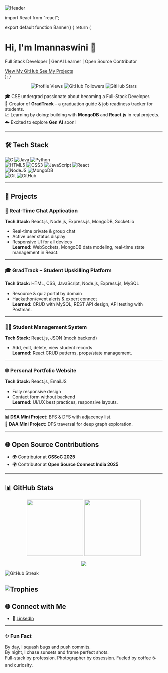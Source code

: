 ![Header](https://capsule-render.vercel.app/api?type=waving&color=0:ff9966,100:ff5e62&height=200&section=header&text=Hi%20there,%20I'm%20imannaswini%20👋&fontSize=35&fontColor=ffffff)
 
import React from "react";

export default function Banner() {
  return (
    <div className="bg-gradient-to-r from-gray-900 via-purple-800 to-indigo-900 text-white p-10 rounded-2xl shadow-lg text-center">
      <h1 className="text-4xl font-bold mb-4">Hi, I'm Imannaswini 👋</h1>
      <p className="text-lg mb-6">
        Full Stack Developer | GenAI Learner | Open Source Contributor 
      </p>
      <div className="flex justify-center gap-4">
        <a
          href="https://github.com/imannaswini"
          className="bg-white text-gray-900 px-6 py-2 rounded-xl font-semibold hover:bg-gray-200"
        >
          View My GitHub
        </a>
        <a
          href="#projects"
          className="bg-purple-600 px-6 py-2 rounded-xl font-semibold hover:bg-purple-700"
        >
          See My Projects
        </a>
      </div>
    </div>
  );
}


<p align="center">
  <img src="https://komarev.com/ghpvc/?username=imannaswini&color=blue" alt="Profile Views" />
  <img src="https://img.shields.io/github/followers/imannaswini?label=Followers&style=social" alt="GitHub Followers" />
  <img src="https://img.shields.io/github/stars/imannaswini?label=Stars&style=social" alt="GitHub Stars" />
</p>

🎓 CSE undergrad passionate about becoming a Full-Stack Developer.  
🧠 Creator of **GradTrack** – a graduation guide & job readiness tracker for students.  
📈 Learning by doing: building with **MongoDB** and **React.js** in real projects.  
☁️ Excited to explore **Gen AI** soon!  

---

## 🛠 Tech Stack
![C](https://img.shields.io/badge/C-A8B9CC?style=for-the-badge&logo=c&logoColor=white)
![Java](https://img.shields.io/badge/Java-ED8B00?style=for-the-badge&logo=openjdk&logoColor=white)
![Python](https://img.shields.io/badge/Python-3776AB?style=for-the-badge&logo=python&logoColor=white)  
![HTML5](https://img.shields.io/badge/HTML5-E34F26?style=for-the-badge&logo=html5&logoColor=white)
![CSS3](https://img.shields.io/badge/CSS3-1572B6?style=for-the-badge&logo=css3&logoColor=white)
![JavaScript](https://img.shields.io/badge/JavaScript-F7DF1E?style=for-the-badge&logo=javascript&logoColor=black)
![React](https://img.shields.io/badge/React-20232A?style=for-the-badge&logo=react&logoColor=61DAFB)  
![NodeJS](https://img.shields.io/badge/Node.js-43853D?style=for-the-badge&logo=node.js&logoColor=white)
![MongoDB](https://img.shields.io/badge/MongoDB-4EA94B?style=for-the-badge&logo=mongodb&logoColor=white)  
![Git](https://img.shields.io/badge/Git-F05032?style=for-the-badge&logo=git&logoColor=white)
![GitHub](https://img.shields.io/badge/GitHub-100000?style=for-the-badge&logo=github&logoColor=white)  

---

## 📂 Projects

### 💬 Real-Time Chat Application
**Tech Stack:** React.js, Node.js, Express.js, MongoDB, Socket.io  
- Real-time private & group chat  
- Active user status display  
- Responsive UI for all devices  
**Learned:** WebSockets, MongoDB data modeling, real-time state management in React.

---

### 🎓 GradTrack – Student Upskilling Platform
**Tech Stack:** HTML, CSS, JavaScript, Node.js, Express.js, MySQL  
- Resource & quiz portal by domain  
- Hackathon/event alerts & expert connect  
**Learned:** CRUD with MySQL, REST API design, API testing with Postman.

---

### 🧑‍🎓 Student Management System
**Tech Stack:** React.js, JSON (mock backend)  
- Add, edit, delete, view student records  
**Learned:** React CRUD patterns, props/state management.

---

### 🌐 Personal Portfolio Website
**Tech Stack:** React.js, EmailJS  
- Fully responsive design  
- Contact form without backend  
**Learned:** UI/UX best practices, responsive layouts.

---

**📊 DSA Mini Project:** BFS & DFS with adjacency list.  
**🧠 DAA Mini Project:** DFS traversal for deep graph exploration.

---
## 🌐 Open Source Contributions
- 🌍 Contributor at **GSSoC 2025**  
- 🌍 Contributor at **Open Source Connect India 2025**  

---

## 📊 GitHub Stats

<p align="center">
  <img src="https://github-readme-stats.vercel.app/api?username=imannaswini&show_icons=true&theme=github_dark" height="180em" />
  <img src="https://github-readme-stats.vercel.app/api/top-langs/?username=imannaswini&layout=compact&theme=github_dark" height="180em" />
</p>

<p align="center">
  <img src="https://github-readme-activity-graph.vercel.app/graph?username=imannaswini&theme=github-compact" />
</p>

![GitHub Streak](https://streak-stats.demolab.com?user=imannaswini&theme=radical&hide_border=false)

 ![Trophies](https://github-profile-trophy.vercel.app/?username=imannaswini&theme=radical&no-frame=true&margin-w=5)  
---

## 🌐 Connect with Me
- 💼 [LinkedIn](https://www.linkedin.com/in/mannaswini-p-a-4b4343291?utm_source=share&utm_campaign=share_via&utm_content=profile&utm_medium=android_app)  

---

### ✨ Fun Fact
By day, I squash bugs and push commits.  
By night, I chase sunsets and frame perfect shots.  
Full-stack by profession. Photographer by obsession. Fueled by coffee ☕ and curiosity.
